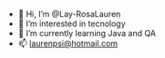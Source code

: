 - 👋 Hi, I’m @Lay-RosaLauren
- 👀 I’m interested in tecnology
- 🌱 I’m currently learning Java and QA
- 📫 laurenpsi@hotmail.com

<!---
Lay-RosaLauren/Lay-RosaLauren is a ✨ special ✨ repository because its `README.md` (this file) appears on your GitHub profile.
You can click the Preview link to take a look at your changes.
--->
